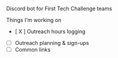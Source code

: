 Discord bot for First Tech Challenge teams

Things I'm working on 

- [ X ] Outreach hours logging
- [ ] Outreach planning & sign-ups
- [ ] Common links
